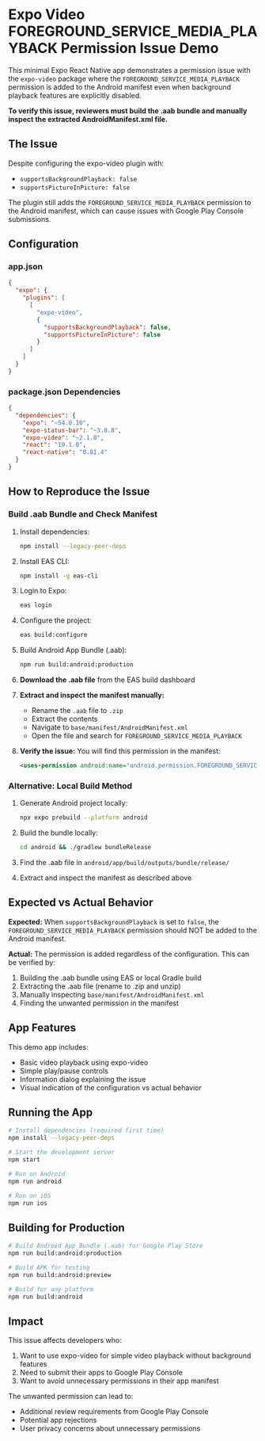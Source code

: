 # Expo Video FOREGROUND_SERVICE_MEDIA_PLAYBACK Permission Issue Demo

This minimal Expo React Native app demonstrates a permission issue with the `expo-video` package where the `FOREGROUND_SERVICE_MEDIA_PLAYBACK` permission is added to the Android manifest even when background playback features are explicitly disabled. 

**To verify this issue, reviewers must build the .aab bundle and manually inspect the extracted AndroidManifest.xml file.**

## The Issue

Despite configuring the expo-video plugin with:
- `supportsBackgroundPlayback: false`
- `supportsPictureInPicture: false`

The plugin still adds the `FOREGROUND_SERVICE_MEDIA_PLAYBACK` permission to the Android manifest, which can cause issues with Google Play Console submissions.

## Configuration

### app.json
```json
{
  "expo": {
    "plugins": [
      [
        "expo-video",
        {
          "supportsBackgroundPlayback": false,
          "supportsPictureInPicture": false
        }
      ]
    ]
  }
}
```

### package.json Dependencies
```json
{
  "dependencies": {
    "expo": "~54.0.10",
    "expo-status-bar": "~3.0.8",
    "expo-video": "~2.1.0",
    "react": "19.1.0",
    "react-native": "0.81.4"
  }
}
```

## How to Reproduce the Issue

### Build .aab Bundle and Check Manifest

1. Install dependencies:
   ```bash
   npm install --legacy-peer-deps
   ```

2. Install EAS CLI:
   ```bash
   npm install -g eas-cli
   ```

3. Login to Expo:
   ```bash
   eas login
   ```

4. Configure the project:
   ```bash
   eas build:configure
   ```

5. Build Android App Bundle (.aab):
   ```bash
   npm run build:android:production
   ```

6. **Download the .aab file** from the EAS build dashboard

7. **Extract and inspect the manifest manually:**
   - Rename the `.aab` file to `.zip`
   - Extract the contents
   - Navigate to `base/manifest/AndroidManifest.xml`
   - Open the file and search for `FOREGROUND_SERVICE_MEDIA_PLAYBACK`

8. **Verify the issue:** You will find this permission in the manifest:
   ```xml
   <uses-permission android:name="android.permission.FOREGROUND_SERVICE_MEDIA_PLAYBACK" />
   ```

### Alternative: Local Build Method

1. Generate Android project locally:
   ```bash
   npx expo prebuild --platform android
   ```

2. Build the bundle locally:
   ```bash
   cd android && ./gradlew bundleRelease
   ```

3. Find the .aab file in `android/app/build/outputs/bundle/release/`

4. Extract and inspect the manifest as described above

## Expected vs Actual Behavior

**Expected:** When `supportsBackgroundPlayback` is set to `false`, the `FOREGROUND_SERVICE_MEDIA_PLAYBACK` permission should NOT be added to the Android manifest.

**Actual:** The permission is added regardless of the configuration. This can be verified by:
1. Building the .aab bundle using EAS or local Gradle build
2. Extracting the .aab file (rename to .zip and unzip)
3. Manually inspecting `base/manifest/AndroidManifest.xml`
4. Finding the unwanted permission in the manifest

## App Features

This demo app includes:
- Basic video playback using expo-video
- Simple play/pause controls
- Information dialog explaining the issue
- Visual indication of the configuration vs actual behavior

## Running the App

```bash
# Install dependencies (required first time)
npm install --legacy-peer-deps

# Start the development server
npm start

# Run on Android
npm run android

# Run on iOS
npm run ios
```

## Building for Production

```bash
# Build Android App Bundle (.aab) for Google Play Store
npm run build:android:production

# Build APK for testing
npm run build:android:preview

# Build for any platform
npm run build:android
```

## Impact

This issue affects developers who:
1. Want to use expo-video for simple video playback without background features
2. Need to submit their apps to Google Play Console
3. Want to avoid unnecessary permissions in their app manifest

The unwanted permission can lead to:
- Additional review requirements from Google Play Console
- Potential app rejections
- User privacy concerns about unnecessary permissions 